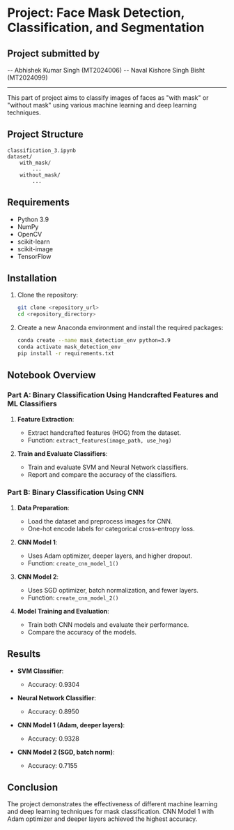 # Project: Face Mask Detection, Classification, and Segmentation 

## Project submitted by 
-- Abhishek Kumar Singh (MT2024006)
-- Naval Kishore Singh Bisht (MT2024099)

---

This part of project aims to classify images of faces as "with mask" or "without mask" using various machine learning and deep learning techniques.

## Project Structure

```
classification_3.ipynb
dataset/
    with_mask/
        ...
    without_mask/
        ...
```

## Requirements

- Python 3.9
- NumPy
- OpenCV
- scikit-learn
- scikit-image
- TensorFlow

## Installation

1. Clone the repository:
    ```sh
    git clone <repository_url>
    cd <repository_directory>
    ```

2. Create a new Anaconda environment and install the required packages:
    ```sh
    conda create --name mask_detection_env python=3.9
    conda activate mask_detection_env
    pip install -r requirements.txt
    ```

## Notebook Overview

### Part A: Binary Classification Using Handcrafted Features and ML Classifiers

1. **Feature Extraction**:
    - Extract handcrafted features (HOG) from the dataset.
    - Function: `extract_features(image_path, use_hog)`

2. **Train and Evaluate Classifiers**:
    - Train and evaluate SVM and Neural Network classifiers.
    - Report and compare the accuracy of the classifiers.

### Part B: Binary Classification Using CNN

1. **Data Preparation**:
    - Load the dataset and preprocess images for CNN.
    - One-hot encode labels for categorical cross-entropy loss.

2. **CNN Model 1**:
    - Uses Adam optimizer, deeper layers, and higher dropout.
    - Function: `create_cnn_model_1()`

3. **CNN Model 2**:
    - Uses SGD optimizer, batch normalization, and fewer layers.
    - Function: `create_cnn_model_2()`

4. **Model Training and Evaluation**:
    - Train both CNN models and evaluate their performance.
    - Compare the accuracy of the models.

## Results

- **SVM Classifier**:
    - Accuracy: 0.9304

- **Neural Network Classifier**:
    - Accuracy: 0.8950

- **CNN Model 1 (Adam, deeper layers)**:
    - Accuracy: 0.9328

- **CNN Model 2 (SGD, batch norm)**:
    - Accuracy: 0.7155

## Conclusion

The project demonstrates the effectiveness of different machine learning and deep learning techniques for mask classification. CNN Model 1 with Adam optimizer and deeper layers achieved the highest accuracy.
